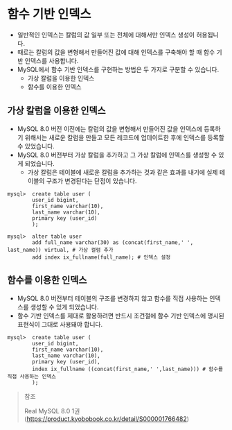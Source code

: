 # 함수 기반 인덱스

* 일반적인 인덱스는 칼럼의 값 일부 또는 전체에 대해서만 인덱스 생성이 허용됩니다.
* 때로는 칼럼의 값을 변형해서 만들어진 값에 대해 인덱스를 구축해야 할 때 함수 기반 인덱스를 사용합니다.
* MySQL에서 함수 기반 인덱스를 구현하는 방법은 두 가지로 구분할 수 있습니다.
  * 가상 칼럼을 이용한 인덱스
  * 함수를 이용한 인덱스

## 가상 칼럼을 이용한 인덱스

* MySQL 8.0 버전 이전에는 칼럼의 값을 변형해서 만들어진 값을 인덱스에 등록하기 위해서는 새로운 칼럼을 만들고 모든 레코드에 업데이트한 후에 인덱스를 등록할 수 있었습니다.
* MySQL 8.0 버전부터 가상 칼럼을 추가하고 그 가상 칼럼에 인덱스를 생성할 수 있게 되었습니다.
  * 가상 칼럼은 테이블에 새로운 칼럼을 추가하는 것과 같은 효과를 내기에 실제 테이블의 구조가 변경된다는 단점이 있습니다.

~~~mysql
mysql>  create table user (
        user_id bigint,
        first_name varchar(10),
        last_name varchar(10),
        primary key (user_id)
        );

mysql>  alter table user
        add full_name varchar(30) as (concat(first_name,' ', last_name)) virtual, # 가상 컬럼 추가
        add index ix_fullname(full_name); # 인덱스 설정
~~~

## 함수를 이용한 인덱스

* MySQL 8.0 버전부터 테이블의 구조를 변경하지 않고 함수를 직접 사용하는 인덱스를 생성할 수 있게 되었습니다.
* 함수 기반 인덱스를 제대로 활용하려면 반드시 조건절에 함수 기반 인덱스에 명시된 표현식이 그대로 사용돼야 합니다.

~~~mysql
mysql>  create table user (
        user_id bigint,
        first_name varchar(10),
        last_name varchar(10),
        primary key (user_id),
        index ix_fullname ((concat(first_name,' ',last_name))) # 함수를 직접 사용하는 인덱스
        );
~~~


> 참조
>
> Real MySQL 8.0 1권(https://product.kyobobook.co.kr/detail/S000001766482)